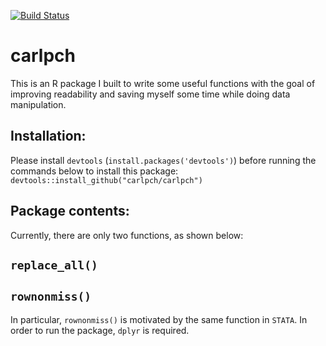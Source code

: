 [![Build Status](https://travis-ci.org/carlpch/carlpch.svg?branch=master)](https://travis-ci.org/carlpch/carlpch)

# carlpch
This is an R package I built to write some useful functions with the goal of improving readability and saving myself some time while doing data manipulation. 

## Installation:
Please install `devtools` (`install.packages('devtools')`) before running the commands below to install this package:
`devtools::install_github("carlpch/carlpch")`

## Package contents:
Currently, there are only two functions, as shown below: 

## `replace_all()`

## `rownonmiss()`

In particular, `rownonmiss()` is motivated by the same function in `STATA`. In order to run the package, `dplyr` is required.

